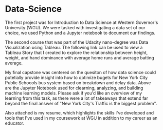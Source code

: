 # Data-Science

The first project was for Introduction to Data Science at Western Governor's University (WGU). We were tasked with investigating a data set of our choice, we used Python and a Jupyter notebook to document our findings.

The second course that was part of the Udacity nano-degree was Data Visualization using Tableau. The following link can be used to view a Tableau Story that I created to explore the relationship between height, weight, and hand dominance with average home runs and average batting average. 

My final capstone was centered on the quesiton of how data science could potetially provide insight into how to optimize bugets for New York City Public Schoools bus system based on breakdown and delay data. Above are the Jupyter Notebook used for clearning, analyzing, and building machine learning models. Please ask if you'd like an overview of my learning from this task, as there were a lot of takeaways that extend far beyond the final answer of "New York City's Traffic is the biggest problem".

Also attached is my resume, which highlights the skills I've developed and tools that I've used in my coursework at WGU in addition to my career as an educator.
